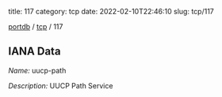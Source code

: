 title: 117
category: tcp
date: 2022-02-10T22:46:10
slug: tcp/117

[portdb](/) / [tcp](/category/tcp.html) / 117


## IANA Data

_Name:_ uucp-path

_Description:_ UUCP Path Service

